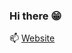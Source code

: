 ### Hi there 😁

<!--
**wickedb/wickedb** is a ✨ _special_ ✨ repository because its `README.md` (this file) appears on your GitHub profile.
-->


📫 [Website](https://wickedbucket.netlify.app/)

